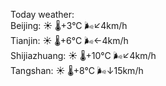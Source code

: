 Today weather:  
Beijing: ☀️   🌡️+3°C 🌬️↙4km/h  
Tianjin: ☀️   🌡️+6°C 🌬️←4km/h  
Shijiazhuang: ☀️   🌡️+10°C 🌬️↙4km/h  
Tangshan: ☀️   🌡️+8°C 🌬️↓15km/h  
